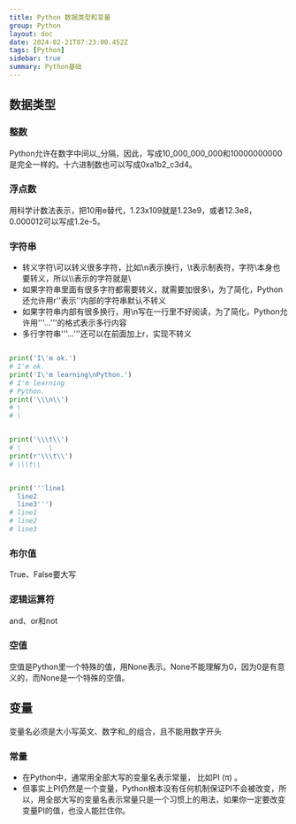 ```yaml
---
title: Python 数据类型和变量
group: Python
layout: doc
date: 2024-02-21T07:23:00.452Z
tags: [Python]
sidebar: true
summary: Python基础
---
```


## 数据类型

### 整数

  Python允许在数字中间以_分隔，因此，写成10_000_000_000和10000000000是完全一样的。十六进制数也可以写成0xa1b2_c3d4。

### 浮点数

  用科学计数法表示，把10用e替代，1.23x109就是1.23e9，或者12.3e8，0.000012可以写成1.2e-5。

### 字符串

  * 转义字符\可以转义很多字符，比如\n表示换行，\t表示制表符，字符\本身也要转义，所以\\\表示的字符就是\
  * 如果字符串里面有很多字符都需要转义，就需要加很多\，为了简化，Python还允许用r''表示''内部的字符串默认不转义
  * 如果字符串内部有很多换行，用\n写在一行里不好阅读，为了简化，Python允许用'''...'''的格式表示多行内容
  * 多行字符串'''...'''还可以在前面加上r，实现不转义

```Python

print('I\'m ok.')
# I'm ok.
print('I\'m learning\nPython.')
# I'm learning
# Python.
print('\\\n\\')
# \
# \


print('\\\t\\')
# \       \
print(r'\\\t\\')
# \\\t\\


print('''line1
  line2
  line3''')
# line1
# line2
# line3

```

### 布尔值

  True、False要大写

### 逻辑运算符

  and、or和not

### 空值

  空值是Python里一个特殊的值，用None表示。None不能理解为0，因为0是有意义的，而None是一个特殊的空值。

## 变量

  变量名必须是大小写英文、数字和_的组合，且不能用数字开头


### 常量

  * 在Python中，通常用全部大写的变量名表示常量， 比如PI (π) 。
  * 但事实上PI仍然是一个变量，Python根本没有任何机制保证PI不会被改变，所以，用全部大写的变量名表示常量只是一个习惯上的用法，如果你一定要改变变量PI的值，也没人能拦住你。
